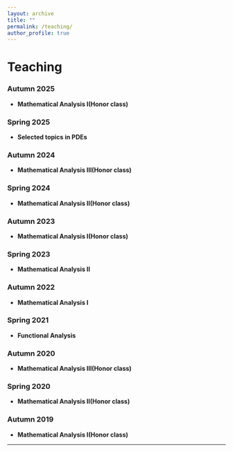```yaml
---
layout: archive
title: ""
permalink: /teaching/
author_profile: true
---
```


# Teaching

### Autumn 2025
- **Mathematical Analysis I(Honor class)**  

### Spring 2025
- **Selected topics in PDEs**  

### Autumn 2024
- **Mathematical Analysis III(Honor class)**  

### Spring 2024
- **Mathematical Analysis II(Honor class)**  

### Autumn 2023
- **Mathematical Analysis I(Honor class)** 

### Spring 2023
- **Mathematical Analysis II**

### Autumn 2022
- **Mathematical Analysis I**

### Spring 2021
- **Functional Analysis**

### Autumn 2020
- **Mathematical Analysis III(Honor class)**  

### Spring 2020
- **Mathematical Analysis II(Honor class)** 

### Autumn 2019
- **Mathematical Analysis I(Honor class)** 

---


